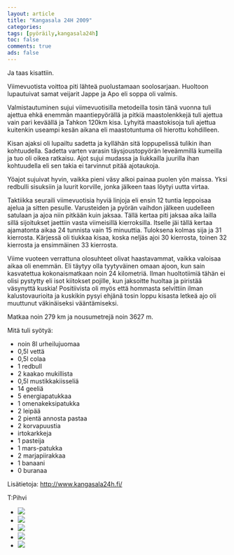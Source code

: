 ```yaml
--- 
layout: article 
title: "Kangasala 24H 2009" 
categories: 
tags: [pyöräily,kangasala24h]
toc: false 
comments: true 
ads: false 
--- 
```


Ja taas kisattiin.

Viimevuotista voittoa piti lähteä puolustamaan soolosarjaan. Huoltoon
lupautuivat samat veijarit Jappe ja Apo eli soppa oli valmis.

Valmistautuminen sujui viimevuotisilla metodeilla tosin tänä vuonna tuli
ajettua ehkä enemmän maantiepyörällä ja pitkiä maastolenkkejä tuli
ajettua vain pari keväällä ja Tahkon 120km kisa. Lyhyitä maastokisoja
tuli ajettua kuitenkin useampi kesän aikana eli maastotuntuma oli
hierottu kohdilleen.

Kisan ajaksi oli lupailtu sadetta ja kyllähän sitä loppupelissä tulikin
ihan kohtuudella. Sadetta varten varasin täysjoustopyörän leveämmillä
kumeilla ja tuo oli oikea ratkaisu. Ajot sujui mudassa ja liukkailla
juurilla ihan kohtuudella eli sen takia ei tarvinnut pitää ajotaukoja.

Yöajot sujuivat hyvin, vaikka pieni väsy alkoi painaa puolen yön maissa.
Yksi redbulli sisuksiin ja luurit korville, jonka jälkeen taas löytyi
uutta virtaa.

Taktiikka seuraili viimevuotisia hyviä linjoja eli ensin 12 tuntia
leppoisaa ajelua ja sitten pesulle. Varusteiden ja pyörän vaihdon
jälkeen uudelleen satulaan ja ajoa niin pitkään kuin jaksaa. Tällä
kertaa piti jaksaa aika lailla sillä sijoitukset jaettiin vasta
viimeisillä kierroksilla. Itselle jäi tällä kertaa ajamatonta aikaa 24
tunnista vain 15 minuuttia. Tuloksena kolmas sija ja 31 kierrosta.
Kärjessä oli tiukkaa kisaa, koska neljäs ajoi 30 kierrosta, toinen 32
kierrosta ja ensimmäinen 33 kierrosta.

Viime vuoteen verrattuna olosuhteet olivat haastavammat, vaikka valoisaa
aikaa oli enemmän. Eli täytyy olla tyytyväinen omaan ajoon, kun sain
kasvatettua kokonaismatkaan noin 24 kilometriä. Ilman huoltotiimiä tähän
ei olisi pystytty eli isot kiitokset pojille, kun jaksoitte huoltaa ja
piristää väsynyttä kuskia! Positiivista oli myös että hommasta
selvittiin ilman kalustovaurioita ja kuskikin pysyi ehjänä tosin loppu
kisasta letkeä ajo oli muuttunut väkinäiseksi vääntämiseksi.

Matkaa noin 279 km ja nousumetrejä noin 3627 m.

Mitä tuli syötyä:

-   noin 8l urheilujuomaa
-   0,5l vettä
-   0,5l colaa
-   1 redbull
-   2 kaakao mukillista
-   0,5l mustikkakiisseliä
-   14 geeliä
-   5 energiapatukkaa
-   1 omenakeksipatukka
-   2 leipää
-   2 pientä annosta pastaa
-   2 korvapuustia
-   irtokarkkeja
-   1 pasteija
-   1 mars-patukka
-   2 marjapiirakkaa
-   1 banaani
-   0 buranaa

Lisätietoja: <http://www.kangasala24h.fi/>

T:Pihvi

<div class="image-gallery">

-   [![](/Media/Default/ImageGalleries/kangasala-24h-2009/Thumbnails/DSC_2160.JPG)](/Media/Default/ImageGalleries/kangasala-24h-2009/DSC_2160.JPG)
-   [![](/Media/Default/ImageGalleries/kangasala-24h-2009/Thumbnails/DSC_2166.JPG)](/Media/Default/ImageGalleries/kangasala-24h-2009/DSC_2166.JPG)
-   [![](/Media/Default/ImageGalleries/kangasala-24h-2009/Thumbnails/DSC_2174.JPG)](/Media/Default/ImageGalleries/kangasala-24h-2009/DSC_2174.JPG)
-   [![](/Media/Default/ImageGalleries/kangasala-24h-2009/Thumbnails/DSC_2181.JPG)](/Media/Default/ImageGalleries/kangasala-24h-2009/DSC_2181.JPG)
-   [![](/Media/Default/ImageGalleries/kangasala-24h-2009/Thumbnails/DSC_2182.JPG)](/Media/Default/ImageGalleries/kangasala-24h-2009/DSC_2182.JPG)

</div>
